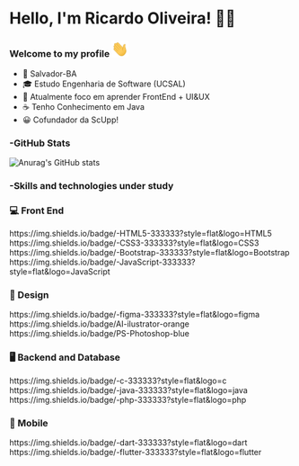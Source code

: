 <h1> Hello, I'm Ricardo Oliveira! 🧑‍💻 </h1>


### Welcome to my profile <img src="https://raw.githubusercontent.com/parth-27/parth-27/master/Hi.gif" width="30px" style="max-width:100%;"> 




<ul>
    <li> 📍  Salvador-BA </li>
    <li> 🎓 Estudo Engenharia de Software (UCSAL) </li>
    <li> 🎨 Atualmente foco em aprender FrontEnd + UI&UX </li>
    <li> ☕️ Tenho Conhecimento em Java </li>
    <li> 😀 Cofundador da ScUpp!</li>
</ul>

### -GitHub Stats
![Anurag's GitHub stats](https://github-readme-stats.vercel.app/api?username=ricardoliveiraof2m&show_icons=true&theme=tokyonight) 

### -Skills and technologies under study
<h3>💻 Front End</h3>
https://img.shields.io/badge/-HTML5-333333?style=flat&logo=HTML5
https://img.shields.io/badge/-CSS3-333333?style=flat&logo=CSS3
https://img.shields.io/badge/-Bootstrap-333333?style=flat&logo=Bootstrap
https://img.shields.io/badge/-JavaScript-333333?style=flat&logo=JavaScript


<h3>🎨 Design </h3>
https://img.shields.io/badge/-figma-333333?style=flat&logo=figma
https://img.shields.io/badge/AI-ilustrator-orange
https://img.shields.io/badge/PS-Photoshop-blue


<h3>🖥️ Backend and Database </h3>
https://img.shields.io/badge/-c-333333?style=flat&logo=c
https://img.shields.io/badge/-java-333333?style=flat&logo=java
https://img.shields.io/badge/-php-333333?style=flat&logo=php


<h3>📱 Mobile</h3>
https://img.shields.io/badge/-dart-333333?style=flat&logo=dart
https://img.shields.io/badge/-flutter-333333?style=flat&logo=flutter
